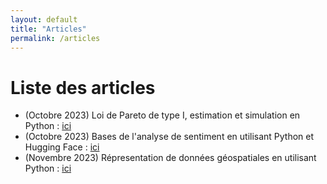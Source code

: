 ```yaml
---
layout: default
title: "Articles"
permalink: /articles
---
```


# Liste des articles

<ul type="1">
  <li> (Octobre 2023) Loi de Pareto de type I, estimation et simulation en Python : <a href = "https://medium.com/@tortuecookie/the-pareto-distribution-in-python-509a05873234"> ici </a> </li>
  <li> (Octobre 2023) Bases de l'analyse de sentiment en utilisant Python et Hugging Face : <a href = "https://medium.com/towardsdev/intro-to-sentiment-analysis-using-python-and-hugging-face-9534f4e0cf44"> ici </a> </li>
  <li> (Novembre 2023) Répresentation de données géospatiales en utilisant Python : <a href = "https://remarkablegardensapp.streamlit.app/"> ici </a> </li>
</ul>
